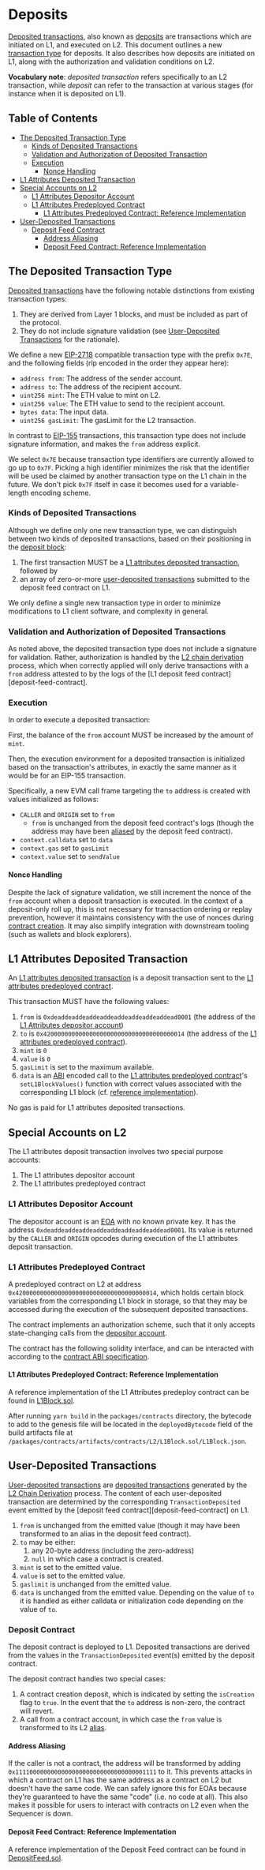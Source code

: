 # Deposits

<!-- All glossary references in this file. -->
[g-transaction-type]: glossary.md#transaction-type
[g-derivation]:  glossary.md#L2-chain-derivation
[g-deposited]: glossary.md#deposited
[g-deposits]: glossary.md#deposits
[g-l1-attr-deposit]: glossary.md#l1-attributes-deposited-transaction
[g-user-deposited]: glossary.md#user-deposited-transaction
[g-deposit-block]: glossary.md#deposit-block
[g-eoa]: glossary.md#eoa

[Deposited transactions][g-deposited], also known as [deposits][g-deposits] are transactions which
are initiated on L1, and executed on L2. This document outlines a new [transaction
type][g-transaction-type] for deposits. It also describes how deposits are initiated on L1, along
with the authorization and validation conditions on L2.

**Vocabulary note**: *deposited transaction* refers specifically to an L2 transaction, while
*deposit* can refer to the transaction at various stages (for instance when it is deposited on L1).

## Table of Contents

- [The Deposited Transaction Type](#the-deposited-transaction-type)
  - [Kinds of Deposited Transactions](#kinds-of-deposited-transactions)
  - [Validation and Authorization of Deposited
    Transaction](#validation-and-authorization-of-deposit-transaction-types)
  - [Execution](#execution)
    - [Nonce Handling](#nonce-handling)
- [L1 Attributes Deposited Transaction](#l1-attributes-deposited-transaction)
- [Special Accounts on L2](#special-accounts-on-l2)
  - [L1 Attributes Depositor Account](#l1-attributes-depositor-account)
  - [L1 Attributes Predeployed Contract](#l1-attributes-predeployed-contract)
    - [L1 Attributes Predeployed Contract: Reference Implementation](#l1-attributes-predeployed-contract--reference-implementation)
- [User-Deposited Transactions](#user-deposited-transactions)
  - [Deposit Feed Contract](#deposit-feed-contract)
    - [Address Aliasing](#address-aliasing)
    - [Deposit Feed Contract: Reference Implementation](#deposit-feed-contract--reference-implementation)

## The Deposited Transaction Type

[deposited-tx-type]: #the-deposited-transaction-type

[Deposited transactions][g-deposited] have the following notable distinctions from existing
transaction types:

1. They are derived from Layer 1 blocks, and must be included as part of the protocol.
2. They do not include signature validation (see [User-Deposited Transactions][user-deposited]
   for the rationale).

We define a new [EIP-2718] compatible transaction type with the prefix `0x7E`, and the following
fields (rlp encoded in the order they appear here):

[EIP-2718]: https://eips.ethereum.org/EIPS/eip-2718

- `address from`: The address of the sender account.
- `address to`: The address of the recipient account.
- `uint256 mint`: The ETH value to mint on L2.
- `uint256 value`: The ETH value to send to the recipient account.
- `bytes data`: The input data.
- `uint256 gasLimit`: The gasLimit for the L2 transaction.

In contrast to [EIP-155] transactions, this transaction type does not include signature information,
and makes the `from` address explicit.

[EIP-155]:https://eips.ethereum.org/EIPS/eip-155

We select `0x7E` because transaction type identifiers are currently allowed to go up to `0x7F`.
Picking a high identifier minimizes the risk that the identifier will be used be claimed by another
transaction type on the L1 chain in the future. We don't pick `0x7F` itself in case it becomes used
for a variable-length encoding scheme.

### Kinds of Deposited Transactions

Although we define only one new transaction type, we can distinguish between two kinds of deposited
transactions, based on their positioning in the [deposit block][g-deposit-block]:

1. The first transaction MUST be a [L1 attributes deposited transaction][l1-attr-deposit], followed
   by
2. an array of zero-or-more [user-deposited transactions][user-deposited] submitted to the deposit
   feed contract on L1.

We only define a single new transaction type in order to minimize modifications to L1 client
software, and complexity in general.

### Validation and Authorization of Deposited Transactions

[authorization]: #validation-and-authorization-of-deposited-transaction

As noted above, the deposited transaction type does not include a signature for validation. Rather,
authorization is handled by the [L2 chain derivation][g-derivation] process, which when correctly
applied will only derive transactions with a `from` address attested to by the logs of the [L1
deposit feed contract][deposit-feed-contract].

### Execution

In order to execute a deposited transaction:

First, the balance of the `from` account MUST be increased by the amount of `mint`.

Then, the execution environment for a deposited transaction is initialized based on the
transaction's attributes, in exactly the same manner as it would be for an EIP-155 transaction.

Specifically, a new EVM call frame targeting the `to` address is created with values initialized as
follows:

- `CALLER` and `ORIGIN` set to `from`
  - `from` is unchanged from the deposit feed contract's logs (though the address may have been
  [aliased][address-aliasing] by the deposit feed contract).
- `context.calldata` set to `data`
- `context.gas` set to `gasLimit`
- `context.value` set to `sendValue`

#### Nonce Handling

Despite the lack of signature validation, we still increment the nonce of the `from` account when a
deposit transaction is executed. In the context of a deposit-only roll up, this is not necessary
for transaction ordering or replay prevention, however it maintains consistency with the use of
nonces during [contract creation][create-nonce]. It may also simplify integration with downstream
tooling (such as wallets and block explorers).

[create-nonce]: https://github.com/ethereum/execution-specs/blob/617903a8f8d7b50cf71bf1aa733c37897c8d75c1/src/ethereum/frontier/utils/address.py#L40

## L1 Attributes Deposited Transaction

[l1-attr-deposit]: #l1-attributes-deposited-transaction

An [L1 attributes deposited transaction][g-l1-attr-deposit] is a deposit transaction sent to the [L1
attributes predeployed contract][predeploy].

This transaction MUST have the following values:

1. `from` is `0xdeaddeaddeaddeaddeaddeaddeaddeaddead0001` (the address of the
[L1 Attributes depositor account][depositor-account])
2. `to` is `0x4200000000000000000000000000000000000014` (the address of the [L1 attributes predeployed
   contract][predeploy]).
3. `mint` is `0`
4. `value` is `0`
5. `gasLimit` is set to the maximum available.
6. `data` is an [ABI] encoded call to the [L1 attributes predeployed contract][predeploy]'s
   `setL1BlockValues()` function with correct values associated with the corresponding L1 block (cf.
   [reference implementation][l1-attr-ref-implem]).

No gas is paid for L1 attributes deposited transactions.

## Special Accounts on L2

The L1 attributes deposit transaction involves two special purpose accounts:

1. The L1 attributes depositor account
2. The L1 attributes predeployed contract

### L1 Attributes Depositor Account

[depositor-account]: #l1-attributes-depositor-account

The depositor account is an [EOA][g-eoa] with no known private key. It has the address
`0xdeaddeaddeaddeaddeaddeaddeaddeaddead0001`. Its value is returned by the `CALLER` and `ORIGIN`
opcodes during execution of the L1 attributes deposit transaction.

### L1 Attributes Predeployed Contract

[predeploy]: #l1-attributes-predeployed-contract

A predeployed contract on L2 at address `0x4200000000000000000000000000000000000014`, which holds
certain block variables from the corresponding L1 block in storage, so that they may be accessed
during the execution of the subsequent deposited transactions.

The contract implements an authorization scheme, such that it only accepts state-changing calls from
the [depositor account][depositor-account].

The contract has the following solidity interface, and can be interacted with according to the
[contract ABI specification][ABI].

[ABI]: https://docs.soliditylang.org/en/v0.8.10/abi-spec.html

#### L1 Attributes Predeployed Contract: Reference Implementation

[l1-attr-ref-implem]: #l1-attributes-predeployed-contract--reference-implementation

A reference implementation of the L1 Attributes predeploy contract can be found in [L1Block.sol].

[L1Block.sol]: ../packages/contracts/contracts/L2/L1Block.sol

After running `yarn build` in the `packages/contracts` directory, the bytecode to add to the genesis
file will be located in the `deployedBytecode` field of the build artifacts file at
`/packages/contracts/artifacts/contracts/L2/L1Block.sol/L1Block.json`.

## User-Deposited Transactions

[user-deposited]: #user-deposited-transactions

[User-deposited transactions][g-user-deposited] are [deposited transactions][deposited-tx-type]
generated by the [L2 Chain Derivation][g-derivation] process. The content of each user-deposited
transaction are determined by the corresponding `TransactionDeposited` event emitted by the [deposit
feed contract][deposit-feed-contract] on L1.

1. `from` is unchanged from the emitted value (though it may have been transformed to an alias in
   the deposit feed contract).
2. `to` may be either:
    1. any 20-byte address (including the zero-address)
    2. `null` in which case a contract is created.
3. `mint` is set to the emitted value.
4. `value` is set to the emitted value.
5. `gaslimit` is unchanged from the emitted value.
6. `data` is unchanged from the emitted value. Depending on the value of `to` it is handled as
   either calldata or initialization code depending on the value of `to`.

### Deposit Contract

[deposit-contract]: #deposit-contract

The deposit contract is deployed to L1. Deposited transactions are derived from the values in
the `TransactionDeposited` event(s) emitted by the deposit contract.

The deposit contract handles two special cases:

1. A contract creation deposit, which is indicated by setting the `isCreation` flag to `true`.
   In the event that the `to` address is non-zero, the contract will revert.
2. A call from a contract account, in which case the `from` value is transformed to its L2
   [alias][address-aliasing].

#### Address Aliasing

[address-aliasing]: #address-aliasing

If the caller is not a contract, the address will be transformed by adding
`0x1111000000000000000000000000000000001111` to it. This prevents attacks in which a contract on L1
has the same address as a contract on L2 but doesn't have the same code. We can safely ignore this
for EOAs because they're guaranteed to have the same "code" (i.e. no code at all). This also makes
it possible for users to interact with contracts on L2 even when the Sequencer is down.

#### Deposit Feed Contract: Reference Implementation

A reference implementation of the Deposit Feed contract can be found in [DepositFeed.sol].

[DepositFeed.sol]: ../packages/contracts/contracts/L1/DepositFeed.sol

